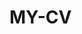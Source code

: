  # MY-CV  
 
       
        
           
                 
          
          
            
          
       
     
   
    
 
 
